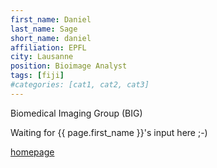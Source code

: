 ```yaml
---
first_name: Daniel
last_name: Sage
short_name: daniel
affiliation: EPFL
city: Lausanne
position: Bioimage Analyst
tags: [fiji]
#categories: [cat1, cat2, cat3]
---
```

Biomedical Imaging Group (BIG)

Waiting for {{ page.first_name }}'s input here ;-)

[homepage](http://bigwww.epfl.ch/sage/)
